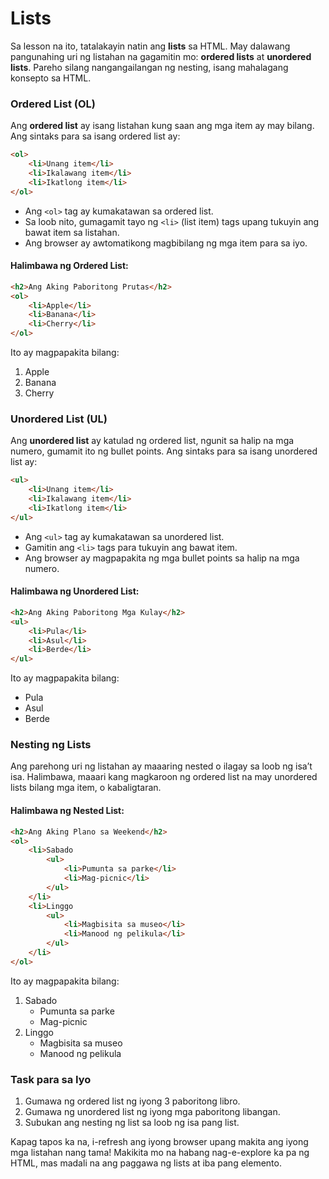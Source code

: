 # **Lists**

Sa lesson na ito, tatalakayin natin ang **lists** sa HTML. May dalawang pangunahing uri ng listahan na gagamitin mo: **ordered lists** at **unordered lists**. Pareho silang nangangailangan ng nesting, isang mahalagang konsepto sa HTML.

### **Ordered List (OL)**

Ang **ordered list** ay isang listahan kung saan ang mga item ay may bilang. Ang sintaks para sa isang ordered list ay:

```html
<ol>
    <li>Unang item</li>
    <li>Ikalawang item</li>
    <li>Ikatlong item</li>
</ol>
```

- Ang `<ol>` tag ay kumakatawan sa ordered list.
- Sa loob nito, gumagamit tayo ng `<li>` (list item) tags upang tukuyin ang bawat item sa listahan.
- Ang browser ay awtomatikong magbibilang ng mga item para sa iyo.

#### **Halimbawa ng Ordered List**:

```html
<h2>Ang Aking Paboritong Prutas</h2>
<ol>
    <li>Apple</li>
    <li>Banana</li>
    <li>Cherry</li>
</ol>
```

Ito ay magpapakita bilang:

1. Apple
2. Banana
3. Cherry

### **Unordered List (UL)**

Ang **unordered list** ay katulad ng ordered list, ngunit sa halip na mga numero, gumamit ito ng bullet points. Ang sintaks para sa isang unordered list ay:

```html
<ul>
    <li>Unang item</li>
    <li>Ikalawang item</li>
    <li>Ikatlong item</li>
</ul>
```

- Ang `<ul>` tag ay kumakatawan sa unordered list.
- Gamitin ang `<li>` tags para tukuyin ang bawat item.
- Ang browser ay magpapakita ng mga bullet points sa halip na mga numero.

#### **Halimbawa ng Unordered List**:

```html
<h2>Ang Aking Paboritong Mga Kulay</h2>
<ul>
    <li>Pula</li>
    <li>Asul</li>
    <li>Berde</li>
</ul>
```

Ito ay magpapakita bilang:

- Pula
- Asul
- Berde

### **Nesting ng Lists**

Ang parehong uri ng listahan ay maaaring nested o ilagay sa loob ng isa’t isa. Halimbawa, maaari kang magkaroon ng ordered list na may unordered lists bilang mga item, o kabaligtaran.

#### **Halimbawa ng Nested List**:

```html
<h2>Ang Aking Plano sa Weekend</h2>
<ol>
    <li>Sabado
        <ul>
            <li>Pumunta sa parke</li>
            <li>Mag-picnic</li>
        </ul>
    </li>
    <li>Linggo
        <ul>
            <li>Magbisita sa museo</li>
            <li>Manood ng pelikula</li>
        </ul>
    </li>
</ol>
```

Ito ay magpapakita bilang:

1. Sabado
   - Pumunta sa parke
   - Mag-picnic
2. Linggo
   - Magbisita sa museo
   - Manood ng pelikula

### **Task para sa Iyo**
1. Gumawa ng ordered list ng iyong 3 paboritong libro.
2. Gumawa ng unordered list ng iyong mga paboritong libangan.
3. Subukan ang nesting ng list sa loob ng isa pang list.

Kapag tapos ka na, i-refresh ang iyong browser upang makita ang iyong mga listahan nang tama! Makikita mo na habang nag-e-explore ka pa ng HTML, mas madali na ang paggawa ng lists at iba pang elemento.